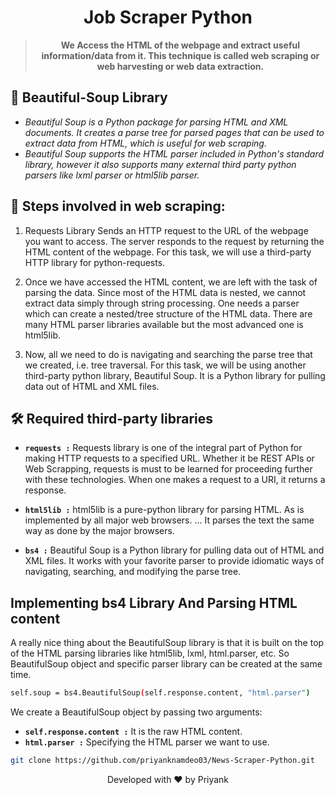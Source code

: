 <h1 align="center">
  Job Scraper Python
  <br>
</h1> 

> <p align ="center" ><b>We Access the HTML of the webpage and extract useful information/data from it. This technique is called web scraping or web harvesting or web data extraction.</b></p>


## 🚀 Beautiful-Soup Library

- *Beautiful Soup is a Python package for parsing HTML and XML documents. It creates a parse tree for parsed pages that can be used to extract data from HTML, which is useful for web scraping.*
- *Beautiful Soup supports the HTML parser included in Python's standard library, however it also supports many external third party python parsers like lxml parser or html5lib parser.*


## 🧐 Steps involved in web scraping:

1. Requests Library Sends an HTTP request to the URL of the webpage you want to access. The server responds to the request by returning the HTML content of the webpage. For this task, we will use a third-party HTTP library for python-requests.

2. Once we have accessed the HTML content, we are left with the task of parsing the data. Since most of the HTML data is nested, we cannot extract data simply through string processing. One needs a parser which can create a nested/tree structure of the HTML data. There are many HTML parser libraries available but the most advanced one is html5lib.

3. Now, all we need to do is navigating and searching the parse tree that we created, i.e. tree traversal. For this task, we will be using another third-party python library, Beautiful Soup. It is a Python library for pulling data out of HTML and XML files.


## 🛠️ Required third-party libraries

- **`requests :`** Requests library is one of the integral part of Python for making HTTP requests to a specified URL. Whether it be REST APIs or Web Scrapping, requests is must to be learned for proceeding further with these technologies. When one makes a request to a URI, it returns a response.

- **`html5lib :`** html5lib is a pure-python library for parsing HTML. As is implemented by all major web browsers. ... It parses the text the same way as done by the major browsers.

- **`bs4 :`** Beautiful Soup is a Python library for pulling data out of HTML and XML files. It works with your favorite parser to provide idiomatic ways of navigating, searching, and modifying the parse tree. 

## Implementing bs4 Library And Parsing HTML content

A really nice thing about the BeautifulSoup library is that it is built on the top of the HTML parsing libraries like html5lib, lxml, html.parser, etc. So  BeautifulSoup object and specific parser library can be created at the same time.
```bash
self.soup = bs4.BeautifulSoup(self.response.content, "html.parser") 
```
We create a BeautifulSoup object by passing two arguments:

- **`self.response.content :`** It is the raw HTML content.
- **`html.parser :`** Specifying the HTML parser we want to use.

```bash
git clone https://github.com/priyanknamdeo03/News-Scraper-Python.git
```


<p align="center">
Developed with ❤️ by Priyank 
</p>
